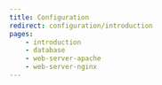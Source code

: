 ```yaml
---
title: Configuration
redirect: configuration/introduction
pages:
    - introduction
    - database
    - web-server-apache
    - web-server-nginx
---
```

